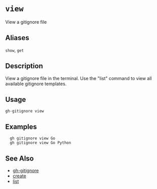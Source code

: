 # `view`

View a gitignore file

## Aliases

`show`, `get`

## Description

View a gitignore file in the terminal. Use the "list" command to view all available gitignore templates.

## Usage

```
gh-gitignore view
```



## Examples

```
  gh gitignore view Go
  gh gitignore view Go Python
```

## See Also

- [gh-gitignore](./gh-gitignore.md)
- [create](./create.md)
- [list](./list.md)

